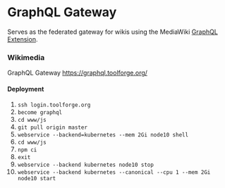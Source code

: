 GraphQL Gateway
===============
Serves as the federated gateway for wikis using the MediaWiki [GraphQL Extension](https://www.mediawiki.org/wiki/Extension:GraphQL).

### Wikimedia
GraphQL Gateway https://graphql.toolforge.org/

#### Deployment
  1.  `ssh login.toolforge.org`
  2.  `become graphql`
  3.  `cd www/js`
  4.  `git pull origin master`
  5.  `webservice --backend=kubernetes --mem 2Gi node10 shell`
  6.  `cd www/js`
  7.  `npm ci`
  8.  `exit`
  9.  `webservice --backend kubernetes node10 stop`
  10. `webservice --backend kubernetes --canonical --cpu 1 --mem 2Gi node10 start`